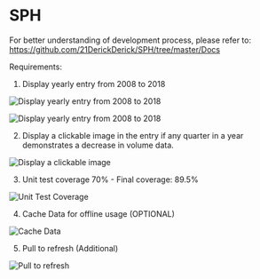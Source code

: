 # SPH

For better understanding of development process, please refer to: https://github.com/21DerickDerick/SPH/tree/master/Docs

Requirements:

1. Display yearly entry from 2008 to 2018


![Display yearly entry from 2008 to 2018](https://github.com/21DerickDerick/SPH/blob/master/Docs/ReadMeFiles/DisplayData1.PNG)


![Display yearly entry from 2008 to 2018](https://github.com/21DerickDerick/SPH/blob/master/Docs/ReadMeFiles/DisplayData2.PNG)

2. Display a clickable image in the entry if any quarter in a year demonstrates a decrease in volume data.

![Display a clickable image](https://github.com/21DerickDerick/SPH/blob/master/Docs/ReadMeFiles/DisplayClickableImage.PNG)

3. Unit test coverage 70% - Final coverage: 89.5%

![Unit Test Coverage](https://github.com/21DerickDerick/SPH/blob/master/Docs/ReadMeFiles/Unit%20Test%20Coverage.png)

4. Cache Data for offline usage (OPTIONAL)

![Cache Data](https://github.com/21DerickDerick/SPH/blob/master/Docs/ReadMeFiles/CacheDataOfflineUsage.PNG)

5. Pull to refresh (Additional)

![Pull to refresh](https://github.com/21DerickDerick/SPH/blob/master/Docs/ReadMeFiles/PullToRefresh.PNG)

